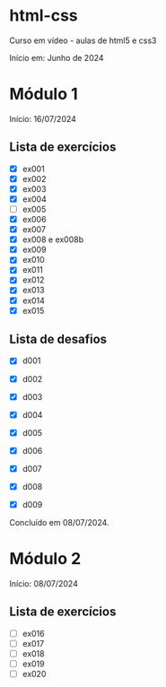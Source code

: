 # html-css
 Curso em vídeo - aulas de html5 e css3

 Início em: Junho de 2024

# Módulo 1

Início: 16/07/2024

## Lista de exercícios 

- [x] ex001
- [x] ex002
- [x] ex003
- [x] ex004
- [ ] ex005
- [x] ex006
- [x] ex007
- [x] ex008 e ex008b
- [x] ex009
- [x] ex010
- [x] ex011
- [x] ex012
- [x] ex013
- [x] ex014
- [x] ex015

## Lista de desafios

- [x] d001
- [x] d002
- [x] d003
- [x] d004
- [x] d005
- [x] d006
- [x] d007
- [x] d008
- [x] d009


Concluído em 08/07/2024.

# Módulo 2

Início: 08/07/2024

## Lista de exercícios

- [ ] ex016
- [ ] ex017
- [ ] ex018
- [ ] ex019
- [ ] ex020
